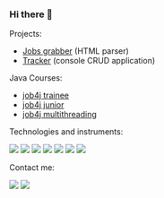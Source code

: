 ### Hi there 👋

Projects:

- [Jobs grabber](https://github.com/s-manannikov/job4j_grabber) (HTML parser)
- [Tracker](https://github.com/s-manannikov/job4j_tracker) (console CRUD application)

Java Courses:
- [job4j trainee](https://github.com/s-manannikov/job4j_elementary)
- [job4j junior](https://github.com/s-manannikov/job4j_design)
- [job4j multithreading](https://github.com/s-manannikov/job4j_threads)

Technologies and instruments:

![](https://img.shields.io/badge/-Java_SE-black?style=plastic&logo=java)
![](https://img.shields.io/badge/-Git-black?style=plastic&logo=git)
![](https://img.shields.io/badge/-PostgreSQL-black?style=plastic&logo=postgresql)
![](https://img.shields.io/badge/-Apache_Maven-black?style=plastic&logo=apache)
![](https://img.shields.io/badge/-Travis_CI-black?style=plastic&logo=travis)
![](https://img.shields.io/badge/-Codecov-black?style=plastic&logo=codecov)
![](https://img.shields.io/badge/-Apache_Tomcat-black?style=plastic&logo=apache)

Contact me:

[![](https://img.shields.io/badge/-telegram-blue?style=plastic&logo=telegram)](https://t.me/n50u1)
[![](https://img.shields.io/badge/-linkedin-blue?style=plastic&logo=linkedin)](https://www.linkedin.com/in/sergey-manannikov-42a631205)
